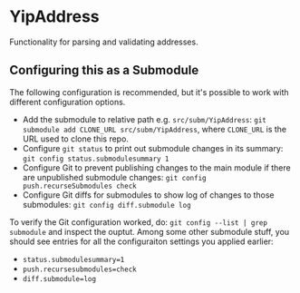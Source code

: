 # YipAddress
Functionality for parsing and validating addresses.

## Configuring this as a Submodule

The following configuration is recommended, but it's possible to work with different configuration options.

 - Add the submodule to relative path e.g. `src/subm/YipAddress`: `git submodule add CLONE_URL src/subm/YipAddress`, where `CLONE_URL` is the URL used to clone this repo.
 - Configure `git status` to print out submodule changes in its summary: `git config status.submodulesummary 1`
 - Configure Git to prevent publishing changes to the main module if there are unpublished submodule changes: `git config push.recurseSubmodules check`
 - Configure Git diffs for submodules to show log of changes to those submodules: `git config diff.submodule log`
 
 To verify the Git configuration worked, do: `git config --list | grep submodule` and inspect the ouptut. Among some other submodule stuff, you should see entries for all the configuraiton settings you applied earlier:
 - `status.submodulesummary=1`
 - `push.recursesubmodules=check`
 - `diff.submodule=log`
